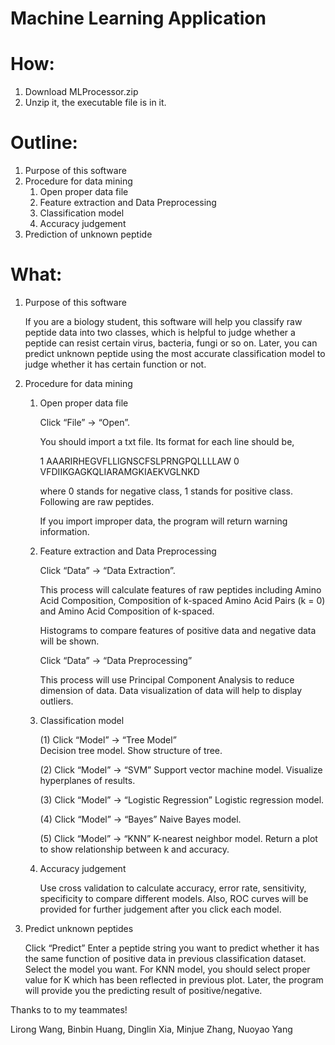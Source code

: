 # Machine Learning Application

# How:
1. Download MLProcessor.zip
2. Unzip it, the executable file is in it.

# Outline:
1. Purpose of this software
2. Procedure for data mining
    1. Open proper data file
    2. Feature extraction and Data Preprocessing
    3. Classification model
    4. Accuracy judgement 
3. Prediction of unknown peptide 

# What:
1. Purpose of this software

    If you are a biology student, this software will help you classify raw peptide data into two classes, which is helpful to judge whether a peptide can resist certain virus, bacteria, fungi or so on. Later, you can predict unknown peptide using the most accurate classification model to judge whether it has certain function or not.

2. Procedure for data mining
    1. Open proper data file

        Click “File” -> “Open”.

        You should import a txt file. Its format for each line should be,

        1	AAARIRHEGVFLLIGNSCFSLPRNGPQLLLLAW
        0	VFDIIKGAGKQLIARAMGKIAEKVGLNKD

        where 0 stands for negative class, 1 stands for positive class. Following are raw peptides.

        If you import improper data, the program will return warning information.

    2. Feature extraction and Data Preprocessing

        Click “Data” -> “Data Extraction”.

        This process will calculate features of raw peptides including Amino Acid Composition, Composition of k-spaced Amino Acid Pairs (k = 0) and Amino Acid Composition of k-spaced.

        Histograms to compare features of positive data and negative data will be shown.

        Click “Data” -> “Data Preprocessing”

        This process will use Principal Component Analysis to reduce dimension of data. Data visualization of data will help to display outliers.

    3. Classification model

        (1) Click “Model” -> “Tree Model”   
        Decision tree model. Show structure of tree.

        (2) Click “Model” -> “SVM”
        Support vector machine model. Visualize hyperplanes of results.

        (3) Click “Model” -> “Logistic Regression”
        Logistic regression model. 

        (4) Click “Model” -> “Bayes”
        Naive Bayes model. 
        
        (5) Click “Model” -> “KNN”
        K-nearest neighbor model. Return a plot to show relationship between k and accuracy.

    4. Accuracy judgement

        Use cross validation to calculate accuracy, error rate, sensitivity, specificity to compare different models. Also, ROC curves will be provided for further judgement after you click each model.


3. Predict unknown peptides

    Click “Predict”
    Enter a peptide string you want to predict whether it has the same function of positive data in previous classification dataset. 
    Select the model you want. For KNN model, you should select proper value for K which has been reflected in previous plot.
    Later, the program will provide you the predicting result of positive/negative.


Thanks to to my teammates!

   Lirong Wang, Binbin Huang, Dinglin Xia, Minjue Zhang, Nuoyao Yang
